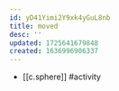 ```yaml
---
id: yD41Yimi2Y9xk4yGuL8nb
title: moved
desc: ''
updated: 1725641679848
created: 1636996906337
---
```


- [[c.sphere]] #activity
